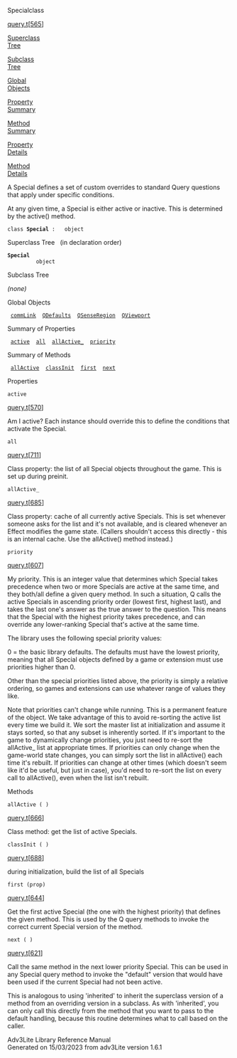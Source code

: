 ---
---
<span class="title">Special</span><span class="type">class</span>

[query.t](../file/query.t.html)\[[565](../source/query.t.html#565)\]

[Superclass  
Tree](#_SuperClassTree_)

[Subclass  
Tree](#_SubClassTree_)

[Global  
Objects](#_ObjectSummary_)

[Property  
Summary](#_PropSummary_)

[Method  
Summary](#_MethodSummary_)

[Property  
Details](#_Properties_)

[Method  
Details](#_Methods_)

<div class="fdesc">

A Special defines a set of custom overrides to standard Query questions
that apply under specific conditions.

At any given time, a Special is either active or inactive. This is
determined by the active() method.

`class `**`Special`**` :   object`

</div>

<span id="_SuperClassTree_"></span>

<div class="mjhd">

<span class="hdln">Superclass Tree</span>   (in declaration order)

</div>

**`Special`**  
`         object`  
<span id="_SubClassTree_"></span>

<div class="mjhd">

<span class="hdln">Subclass Tree</span>  

</div>

*(none)* <span id="_ObjectSummary_"></span>

<div class="mjhd">

<span class="hdln">Global Objects</span>  

</div>

` `[`commLink`](../object/commLink.html)`  `[`QDefaults`](../object/QDefaults.html)`  `[`QSenseRegion`](../object/QSenseRegion.html)`  `[`QViewport`](../object/QViewport.html)`  `
<span id="_PropSummary_"></span>

<div class="mjhd">

<span class="hdln">Summary of Properties</span>  

</div>

` `[`active`](#active)`  `[`all`](#all)`  `[`allActive_`](#allActive_)`  `[`priority`](#priority)`  `

<span id="_MethodSummary_"></span>

<div class="mjhd">

<span class="hdln">Summary of Methods</span>  

</div>

` `[`allActive`](#allActive)`  `[`classInit`](#classInit)`  `[`first`](#first)`  `[`next`](#next)`  `

<span id="_Properties_"></span>

<div class="mjhd">

<span class="hdln">Properties</span>  

</div>

<span id="active"></span>

`active`

[query.t](../file/query.t.html)\[[570](../source/query.t.html#570)\]

<div class="desc">

Am I active? Each instance should override this to define the conditions
that activate the Special.

</div>

<span id="all"></span>

`all`

[query.t](../file/query.t.html)\[[711](../source/query.t.html#711)\]

<div class="desc">

Class property: the list of all Special objects throughout the game.
This is set up during preinit.

</div>

<span id="allActive_"></span>

`allActive_`

[query.t](../file/query.t.html)\[[685](../source/query.t.html#685)\]

<div class="desc">

Class property: cache of all currently active Specials. This is set
whenever someone asks for the list and it's not available, and is
cleared whenever an Effect modifies the game state. (Callers shouldn't
access this directly - this is an internal cache. Use the allActive()
method instead.)

</div>

<span id="priority"></span>

`priority`

[query.t](../file/query.t.html)\[[607](../source/query.t.html#607)\]

<div class="desc">

My priority. This is an integer value that determines which Special
takes precedence when two or more Specials are active at the same time,
and they both/all define a given query method. In such a situation, Q
calls the active Specials in ascending priority order (lowest first,
highest last), and takes the last one's answer as the true answer to the
question. This means that the Special with the highest priority takes
precedence, and can override any lower-ranking Special that's active at
the same time.

The library uses the following special priority values:

0 = the basic library defaults. The defaults must have the lowest
priority, meaning that all Special objects defined by a game or
extension must use priorities higher than 0.

Other than the special priorities listed above, the priority is simply a
relative ordering, so games and extensions can use whatever range of
values they like.

Note that priorities can't change while running. This is a permanent
feature of the object. We take advantage of this to avoid re-sorting the
active list every time we build it. We sort the master list at
initialization and assume it stays sorted, so that any subset is
inherently sorted. If it's important to the game to dynamically change
priorities, you just need to re-sort the allActive\_ list at appropriate
times. If priorities can only change when the game-world state changes,
you can simply sort the list in allActive() each time it's rebuilt. If
priorities can change at other times (which doesn't seem like it'd be
useful, but just in case), you'd need to re-sort the list on every call
to allActive(), even when the list isn't rebuilt.

</div>

<span id="_Methods_"></span>

<div class="mjhd">

<span class="hdln">Methods</span>  

</div>

<span id="allActive"></span>

`allActive ( )`

[query.t](../file/query.t.html)\[[666](../source/query.t.html#666)\]

<div class="desc">

Class method: get the list of active Specials.

</div>

<span id="classInit"></span>

`classInit ( )`

[query.t](../file/query.t.html)\[[688](../source/query.t.html#688)\]

<div class="desc">

during initialization, build the list of all Specials

</div>

<span id="first"></span>

`first (prop)`

[query.t](../file/query.t.html)\[[644](../source/query.t.html#644)\]

<div class="desc">

Get the first active Special (the one with the highest priority) that
defines the given method. This is used by the Q query methods to invoke
the correct current Special version of the method.

</div>

<span id="next"></span>

`next ( )`

[query.t](../file/query.t.html)\[[621](../source/query.t.html#621)\]

<div class="desc">

Call the same method in the next lower priority Special. This can be
used in any Special query method to invoke the "default" version that
would have been used if the current Special had not been active.

This is analogous to using 'inherited' to inherit the superclass version
of a method from an overriding version in a subclass. As with
'inherited', you can only call this directly from the method that you
want to pass to the default handling, because this routine determines
what to call based on the caller.

</div>

<div class="ftr">

Adv3Lite Library Reference Manual  
Generated on 15/03/2023 from adv3Lite version 1.6.1

</div>
